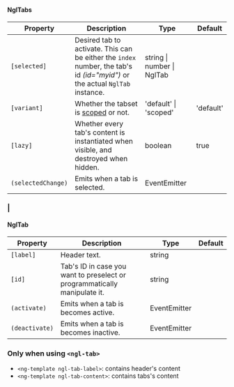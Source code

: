 ### <ngl-tabset>
#### NglTabs

| Property | Description | Type | Default |
| -------- | ----------- | ---- | ------- |
| `[selected]` | Desired tab to activate. This can be either the `index` number, the tab's id *(id="myid")* or the actual `NglTab` instance. | string \| number \| NglTab | |
| `[variant]` | Whether the tabset is [scoped](https://www.lightningdesignsystem.com/components/tabs#scoped) or not. | 'default' \| 'scoped' | 'default' |
| `[lazy]` | Whether every tab's content is instantiated when visible, and destroyed when hidden. | boolean | true |
| `(selectedChange)` | Emits when a tab is selected. | EventEmitter<NglTab> | |


### <ng-template ngl-tab> | <ngl-tab>
#### NglTab

| Property | Description | Type | Default |
| -------- | ----------- | ---- | ------- |
| `[label]` | Header text. | string | |
| `[id]` | Tab's ID in case you want to preselect or programmatically manipulate it. | string | |
| `(activate)` | Emits when a tab is becomes active. | EventEmitter<NglTab> | |
| `(deactivate)` | Emits when a tab is becomes inactive. | EventEmitter<NglTab> | |


### Only when using `<ngl-tab>`

  * `<ng-template ngl-tab-label>`: contains header's content
  * `<ng-template ngl-tab-content>`: contains tabs's content
